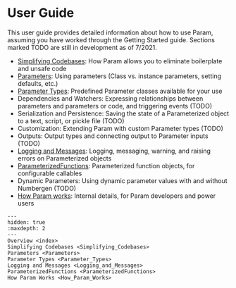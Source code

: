 # User Guide

This user guide provides detailed information about how to use Param, assuming you have worked through the Getting Started guide. Sections marked TODO are still in development as of 7/2021.

- [Simplifying Codebases](./Simplifying_Codebases): How Param allows you to eliminate boilerplate and unsafe code 
- [Parameters](./Parameters): Using parameters (Class vs. instance parameters, setting defaults, etc.)
- [Parameter Types](./Parameter_Types): Predefined Parameter classes available for your use
- Dependencies and Watchers: Expressing relationships between parameters and parameters or code, and triggering events (TODO)
- Serialization and Persistence: Saving the state of a Parameterized object to a text, script, or pickle file (TODO)
- Customization: Extending Param with custom Parameter types (TODO)
- Outputs: Output types and connecting output to Parameter inputs (TODO)
- [Logging and Messages](./Logging_and_Messages): Logging, messaging, warning, and raising errors on Parameterized objects
- [ParameterizedFunctions](./ParameterizedFunctions): Parameterized function objects, for configurable callables
- Dynamic Parameters: Using dynamic parameter values with and without Numbergen (TODO)
- [How Param works](How_Param_Works): Internal details, for Param developers and power users

```{toctree}
---
hidden: true
:maxdepth: 2
---
Overview <index>
Simplifying Codebases <Simplifying_Codebases>
Parameters <Parameters>
Parameter Types <Parameter_Types>
Logging and Messages <Logging_and_Messages>
ParameterizedFunctions <ParameterizedFunctions>
How Param Works <How_Param_Works>
```
